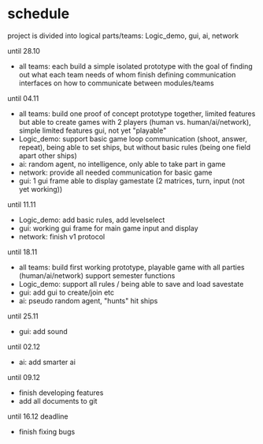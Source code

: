 # schedule #

project is divided into logical parts/teams: Logic_demo, gui, ai, network

until 28.10
- all teams: each build a simple isolated prototype with the goal of finding out what each team needs of whom
finish defining communication interfaces on how to communicate between modules/teams

until 04.11
- all teams: 	build one proof of concept prototype together, limited features but able to create games with 2 players (human vs. human/ai/network), simple limited features gui, not yet "playable"
- Logic_demo:		support basic game loop communication (shoot, answer, repeat), being able to set ships, but without basic rules (being one field apart other ships)
- ai: 		random agent, no intelligence, only able to take part in game
- network:	provide all needed communication for basic game
- gui:		1 gui frame able to display gamestate (2 matrices, turn, input (not yet working))


until 11.11
- Logic_demo:	add basic rules, add levelselect
- gui:		working gui frame for main game input and display
- network:	finish v1 protocol

until 18.11
- all teams:	build first working prototype, playable game with all parties (human/ai/network)
support semester functions
- Logic_demo:		support all rules / being able to save and load savestate
- gui:		add gui to create/join etc
- ai:			pseudo random agent, "hunts" hit ships

until 25.11
- gui:		add sound

until 02.12
- ai:			add smarter ai

until 09.12
- finish developing features
- add all documents to git

until 16.12 deadline
- finish fixing bugs
